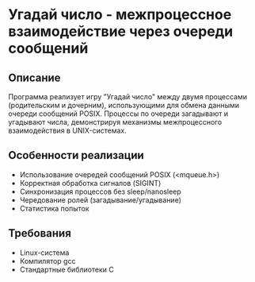 # Угадай число - межпроцессное взаимодействие через очереди сообщений

## Описание
Программа реализует игру "Угадай число" между двумя процессами (родительским и дочерним), использующими для обмена данными очереди сообщений POSIX. Процессы по очереди загадывают и угадывают числа, демонстрируя механизмы межпроцессного взаимодействия в UNIX-системах.

## Особенности реализации
- Использование очередей сообщений POSIX (<mqueue.h>)
- Корректная обработка сигналов (SIGINT)
- Синхронизация процессов без sleep/nanosleep
- Чередование ролей (загадывание/угадывание)
- Статистика попыток

## Требования
- Linux-система
- Компилятор gcc
- Стандартные библиотеки C
